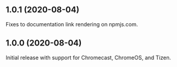 ## 1.0.1 (2020-08-04)

Fixes to documentation link rendering on npmjs.com.

## 1.0.0 (2020-08-04)

Initial release with support for Chromecast, ChromeOS, and Tizen.
